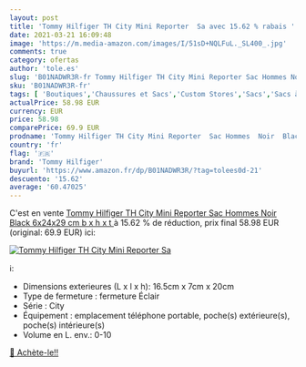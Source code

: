 ```yaml
---
layout: post
title: 'Tommy Hilfiger TH City Mini Reporter  Sa avec 15.62 % rabais '
date: 2021-03-21 16:09:48
image: 'https://m.media-amazon.com/images/I/51sD+NQLFuL._SL400_.jpg'
comments: true
category: ofertas
author: 'tole.es'
slug: 'B01NADWR3R-fr Tommy Hilfiger TH City Mini Reporter Sac Hommes Noir Black...'
sku: 'B01NADWR3R-fr'
tags: [ 'Boutiques','Chaussures et Sacs','Custom Stores','Sacs','Sacs à main homme','tommy hilfiger', ]
actualPrice: 58.98 EUR
currency: EUR
price: 58.98
comparePrice: 69.9 EUR
prodname: 'Tommy Hilfiger TH City Mini Reporter  Sac Hommes  Noir  Black   6x24x29 cm  b x h x t '
country: 'fr'
flag: '🇫🇷'
brand: 'Tommy Hilfiger'
buyurl: 'https://www.amazon.fr/dp/B01NADWR3R/?tag=tolees0d-21'
descuento: '15.62'
average: '60.47025'
---
```


C'est en vente [Tommy Hilfiger TH City Mini Reporter  Sac Hommes  Noir  Black   6x24x29 cm  b x h x t ](https://www.amazon.fr/dp/B01NADWR3R/?tag=tolees0d-21)  à  15.62 % de réduction, prix final  58.98 EUR (original: 69.9 EUR) ici:

[![Tommy Hilfiger TH City Mini Reporter  Sa](https://m.media-amazon.com/images/I/51sD+NQLFuL._SL400_.jpg)](https://www.amazon.fr/dp/B01NADWR3R/?tag=tolees0d-21)

ℹ️:

- Dimensions exterieures (L x l x h): 16.5cm x 7cm x 20cm
- Type de fermeture : fermeture Éclair
- Série : City
- Équipement : emplacement téléphone portable, poche(s) extérieure(s), poche(s) intérieure(s)
- Volume en L. env.: 0-10

[🛒 Achète-le!!](https://www.amazon.fr/dp/B01NADWR3R/?tag=tolees0d-21)
